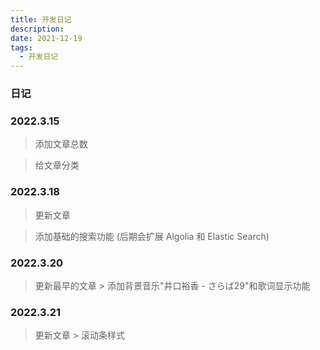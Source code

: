 ```yaml
---
title: 开发日记
description: 
date: 2021-12-19
tags:
  - 开发日记
---
```


### 日记

### 2022.3.15
> 添加文章总数

> 给文章分类

### 2022.3.18
> 更新文章

> 添加基础的搜索功能 (后期会扩展 Algolia 和 Elastic Search)
> 
### 2022.3.20
> 更新最早的文章 > 添加背景音乐"井口裕香 - さらば29"和歌词显示功能

### 2022.3.21
> 更新文章 > 滚动条样式